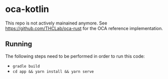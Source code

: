 # oca-kotlin

This repo is not actively mainained anymore. See https://github.com/THCLab/oca-rust for the OCA reference implementation.

## Running

The following steps need to be performed in order to run this code:
* `gradle build`
* `cd app && yarn install && yarn serve`

